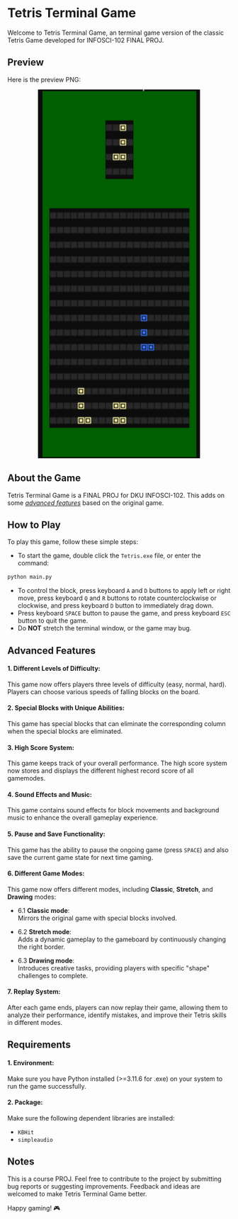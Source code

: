 # Tetris Terminal Game

Welcome to Tetris Terminal Game, an terminal game version of the classic Tetris Game developed for INFOSCI-102 FINAL PROJ.

## Preview
Here is the preview PNG:
<div align="center">
  <img src="Preview.png" alt="Preview">
</div>

## About the Game

Tetris Terminal Game is a FINAL PROJ for DKU INFOSCI-102. This adds on some [_advanced features_](#advanced-features) based on the original game.

## How to Play

To play this game, follow these simple steps:

- To start the game, double click the `Tetris.exe` file, or enter the command:
```bash
python main.py
```
- To control the block, press keyboard `A` and `D` buttons to apply left or right move, press keyboard `Q` and `R` buttons to rotate counterclockwise or clockwise, and press keyboard `D` button to immediately drag down.
- Press keyboard `SPACE` button to pause the game, and press keyboard `ESC` button to quit the game.
- Do __NOT__ stretch the terminal window, or the game may bug.

## Advanced Features

#### 1. Different Levels of Difficulty:
This game now offers players three levels of difficulty (easy, normal, hard). Players can choose various speeds of falling blocks on the board.

#### 2. Special Blocks with Unique Abilities: 
This game has special blocks that can eliminate the corresponding column when the special blocks are eliminated.

#### 3. High Score System:
This game keeps track of your overall performance. The high score system now stores and displays the different highest record score of all gamemodes.

#### 4. Sound Effects and Music:
This game contains sound effects for block movements and background music to enhance the overall gameplay experience.

#### 5. Pause and Save Functionality:
This game has the ability to pause the ongoing game (press `SPACE`) and also save the current game state for next time gaming.

#### 6. Different Game Modes:
This game now offers different modes, including __Classic__, __Stretch__, and __Drawing__ modes:
- 6.1 __Classic mode__:\
   Mirrors the original game with special blocks involved.

- 6.2 __Stretch mode__:\
   Adds a dynamic gameplay to the gameboard by continuously changing the right border.

- 6.3 __Drawing mode__:\
   Introduces creative tasks, providing players with specific "shape" challenges to complete.
  
#### 7. Replay System: 
After each game ends, players can now replay their game, allowing them to analyze their performance, identify mistakes, and improve their Tetris skills in different modes.

## Requirements

#### 1. Environment:
Make sure you have Python installed (>=3.11.6 for .exe) on your system to run the game successfully.

#### 2. Package:
Make sure the following dependent libraries are installed:
- `KBHit`
- `simpleaudio`

## Notes

This is a course PROJ. Feel free to contribute to the project by submitting bug reports or suggesting improvements. Feedback and ideas are welcomed to make Tetris Terminal Game better.

Happy gaming! 🎮
